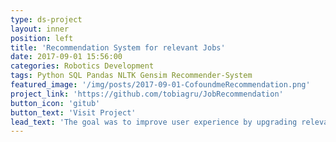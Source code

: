 ```yaml
---
type: ds-project
layout: inner
position: left
title: 'Recommendation System for relevant Jobs'
date: 2017-09-01 15:56:00
categories: Robotics Development
tags: Python SQL Pandas NLTK Gensim Recommender-System  
featured_image: '/img/posts/2017-09-01-CofoundmeRecommendation.png'
project_link: 'https://github.com/tobiagru/JobRecommendation'
button_icon: 'gitub'
button_text: 'Visit Project'
lead_text: 'The goal was to improve user experience by upgrading relevance of the jobs proposed to a user, relevance being a measure of how many jobs a user clicks on, how much time a user spends on a job and if he applies. The system previously only recommeded jobs based on the general attention that a job recieved on the platform. The second artifact added to recommend jobs was based on the interests and skills that a user has, essentially a content based recommendation approach. Skills and interest (both tags) were transfered to word embeddings and the set was matched to the skills of the job, with a penalty for overly many tags. The third artifact used to predict the relevance of the job was user behavior with a collaborative filtering approach. Using matrix factorization to reproduce the user job relation using the time spent by a certain user on a job as the relavance of the job.'
---
```

